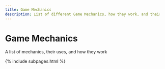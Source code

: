 ```yaml
---
title: Game Mechanics
description: List of different Game Mechanics, how they work, and their uses
---
```


# Game Mechanics
A list of mechanics, their uses, and how they work

{% include subpages.html %}
